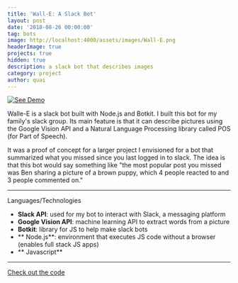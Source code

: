```yaml
---
title: 'Wall-E: A Slack Bot'
layout: post
date: '2018-08-26 00:00:00'
tag: bots
image: http://localhost:4000/assets/images/Wall-E.png
headerImage: true
projects: true
hidden: true
description: a slack bot that describes images
category: project
author: quai
---
```


[![See Demo](https://img.youtube.com/vi/mH2tMD-RXBI/0.jpg)](https://www.youtube.com/watch?v=mH2tMD-RXBI)

Walle-E is a slack bot built with Node.js and Botkit. I built this bot for my family's slack group.
Its main feature is that it can describe pictures using the Google Vision API and a Natural Language Processing library called POS (for Part of Speech). 

It was a proof of concept for a larger project I envisioned for a bot that summarized what you missed since you last logged in to slack. The idea is that this bot would say something like "the most popular post you missed was Ben sharing a picture of a brown puppy, which 4 people reacted to and 3 people commented on."

---
Languages/Technologies

- **Slack API**: used for my bot to interact with Slack, a messaging platform
- **Google Vision API**: machine learning API to extract words from a picture
- **Botkit**: library for JS to help make slack bots
- ** Node.js**: environment that executes JS code without a browser (enables full stack JS apps)
- ** Javascript** 

---

[Check out the code ](https://github.com/Qlwentt/walle)